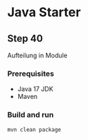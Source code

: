 # Java Starter #

## Step 40

Aufteilung in Module

### Prerequisites
- Java 17 JDK
- Maven

### Build and run

```shell
mvn clean package
```
